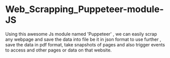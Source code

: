 # Web_Scrapping_Puppeteer-module-JS
Using this awesome Js module named 'Puppeteer' , we can easily scrap any webpage and save the data into file be it in json format to use further , save the data in pdf format, take snapshots of pages and also trigger events to access and other pages or data on that website.
